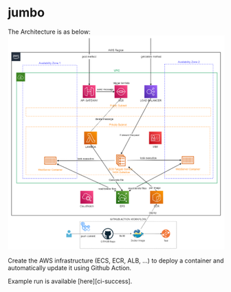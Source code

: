 # jumbo
The Architecture is as below:
![Data Flow](https://github.com/rskaradag/jumbo/blob/master/data-flow.PNG?raw=true)

Create the AWS infrastructure (ECS, ECR, ALB, ...) to deploy a container and automatically update it using Github Action.

Example run is available [here][ci-success].
